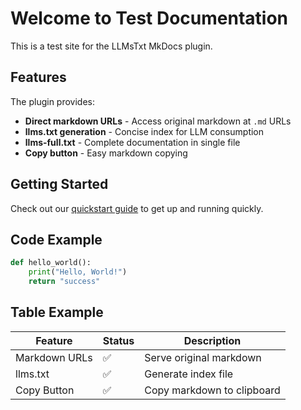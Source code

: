 # Welcome to Test Documentation

This is a test site for the LLMsTxt MkDocs plugin.

## Features

The plugin provides:

- **Direct markdown URLs** - Access original markdown at `.md` URLs
- **llms.txt generation** - Concise index for LLM consumption  
- **llms-full.txt** - Complete documentation in single file
- **Copy button** - Easy markdown copying

## Getting Started

Check out our [quickstart guide](quickstart.md) to get up and running quickly.

## Code Example

```python
def hello_world():
    print("Hello, World!")
    return "success"
```

## Table Example

| Feature | Status | Description |
|---------|--------|-------------|
| Markdown URLs | ✅ | Serve original markdown |
| llms.txt | ✅ | Generate index file |
| Copy Button | ✅ | Copy markdown to clipboard |